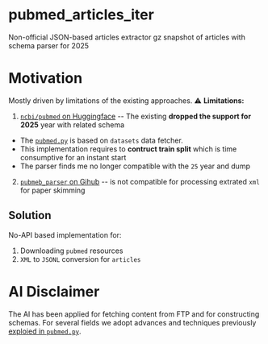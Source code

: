 # pubmed_articles_iter

Non-official JSON-based articles extractor gz snapshot of articles with schema parser for 2025

# Motivation

Mostly driven by limitations of the existing approaches.
⚠️ **Limitations:**
1. [`ncbi/pubmed` on Huggingface](https://huggingface.co/datasets/ncbi/pubmed) -- The existing **dropped the support for 2025** year with related schema
  * The [`pubmed.py`](https://huggingface.co/datasets/ncbi/pubmed/blob/main/pubmed.py) is based on `datasets` data fetcher. 
  * This implementation requires to **contruct train split** which is time consumptive for an instant start
  * The parser finds me no longer compatible with the `25` year and dump
2. [`pubmeb_parser` on Gihub](https://github.com/titipata/pubmed_parser) -- is not compatible for processing extrated `xml` for paper skimming

## Solution

No-API based implementation for:
1. Downloading `pubmed` resources 
2. `XML` to `JSONL` conversion for `articles`


# AI Disclaimer

The AI has been applied for fetching content from FTP and for constructing schemas. 
For several fields we adopt advances and techniques previously [exploied in `pubmed.py`](https://huggingface.co/datasets/ncbi/pubmed/blob/main/pubmed.py). 
